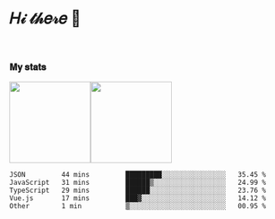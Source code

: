 <h1>𝐻𝒾 𝓉𝒽𝑒𝓇𝑒 👋</h1>

<br />
<!-- <a id="My-Works"></a> -->
<!-- ### 𝐌𝐲 𝐖𝐨𝐫𝐤𝐬: -->

<a id="My-stats"></a>
### 𝐌𝐲 𝐬𝐭𝐚𝐭𝐬
<span><img src="https://github-readme-stats.vercel.app/api?username=huoshicang&count_private=true&show_icons=true&theme=flag-india" height=145/></span><span><img src="https://github-readme-stats.vercel.app/api/top-langs/?username=huoshicang&layout=compact" height=145/></span>

```text
JSON         44 mins         █████████░░░░░░░░░░░░░░░░   35.45 %
JavaScript   31 mins         ██████▒░░░░░░░░░░░░░░░░░░   24.99 %
TypeScript   29 mins         ██████░░░░░░░░░░░░░░░░░░░   23.76 %
Vue.js       17 mins         ███▓░░░░░░░░░░░░░░░░░░░░░   14.12 %
Other        1 min           ▒░░░░░░░░░░░░░░░░░░░░░░░░   00.95 %
```
<!--END_SECTION:waka-->


<!--
**Jiaocz/Jiaocz** is a ✨ _special_ ✨ repository because its `README.md` (this file) appears on your GitHub profile.

Here are some ideas to get you started:

- 🔭 I’m currently working on ...
- 🌱 I’m currently learning ...
- 👯 I’m looking to collaborate on ...
- 🤔 I’m looking for help with ...
- 💬 Ask me about ...
- 📫 How to reach me: ...
- 😄 Pronouns: ...
- ⚡ Fun fact: ...
-->
